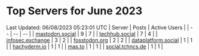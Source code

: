 # Top Servers for June 2023
Last Updated: 06/08/2023 05:23:01 UTC
| Server | Posts | Active Users |
| -- | -- | -- |
| [mastodon.social](https://mastodon.social/tags/PowerShell) | 9 | 7 |
| [techhub.social](https://techhub.social/tags/PowerShell) | 7 | 4 |
| [infosec.exchange](https://infosec.exchange/tags/PowerShell) | 3 | 2 |
| [fosstodon.org](https://fosstodon.org/tags/PowerShell) | 2 | 2 |
| [dataplatform.social](https://dataplatform.social/tags/PowerShell) | 1 | 1 |
| [hachyderm.io](https://hachyderm.io/tags/PowerShell) | 1 | 1 |
| [mas.to](https://mas.to/tags/PowerShell) | 1 | 1 |
| [social.tchncs.de](https://social.tchncs.de/tags/PowerShell) | 1 | 1 |
